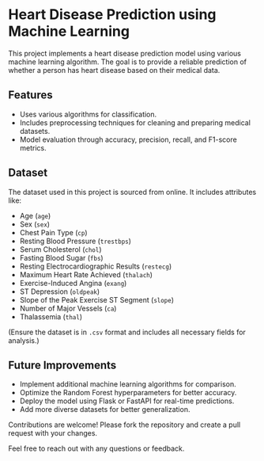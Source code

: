 # Heart Disease Prediction using Machine Learning

This project implements a heart disease prediction model using various machine learning algorithm. The goal is to provide a reliable prediction of whether a person has heart disease based on their medical data.

## Features
- Uses various algorithms for classification.
- Includes preprocessing techniques for cleaning and preparing medical datasets.
- Model evaluation through accuracy, precision, recall, and F1-score metrics.

## Dataset
The dataset used in this project is sourced from online. It includes attributes like:
- Age (`age`)
- Sex (`sex`)
- Chest Pain Type (`cp`)
- Resting Blood Pressure (`trestbps`)
- Serum Cholesterol (`chol`)
- Fasting Blood Sugar (`fbs`)
- Resting Electrocardiographic Results (`restecg`)
- Maximum Heart Rate Achieved (`thalach`)
- Exercise-Induced Angina (`exang`)
- ST Depression (`oldpeak`)
- Slope of the Peak Exercise ST Segment (`slope`)
- Number of Major Vessels (`ca`)
- Thalassemia (`thal`)

(Ensure the dataset is in `.csv` format and includes all necessary fields for analysis.)

## Future Improvements
- Implement additional machine learning algorithms for comparison.
- Optimize the Random Forest hyperparameters for better accuracy.
- Deploy the model using Flask or FastAPI for real-time predictions.
- Add more diverse datasets for better generalization.

Contributions are welcome! Please fork the repository and create a pull request with your changes.

Feel free to reach out with any questions or feedback. 
